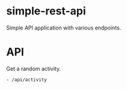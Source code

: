 # simple-rest-api

Simple API application with various endpoints.

# API

Get a random activity.

```Endpoints
- /api/activity
```
